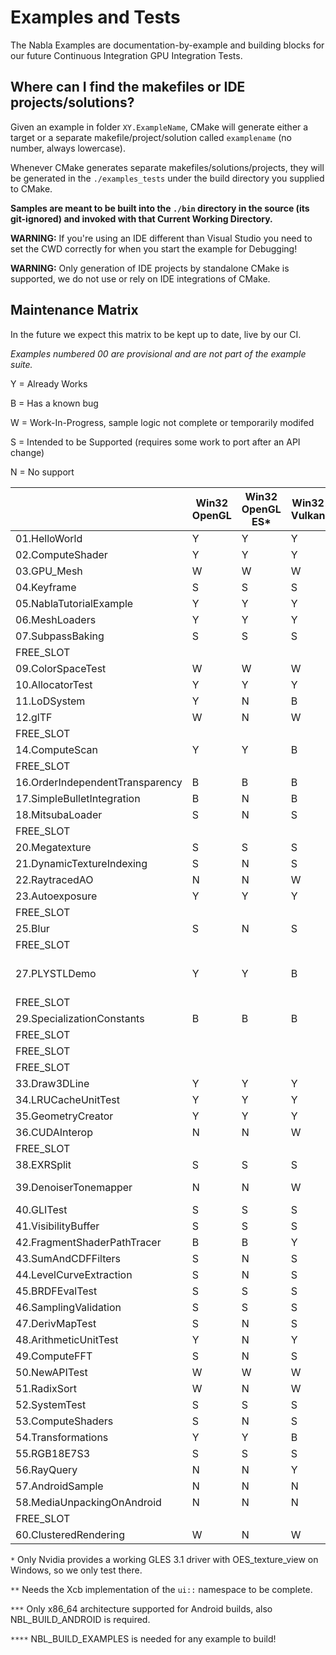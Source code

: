 # Examples and Tests

The Nabla Examples are documentation-by-example and building blocks for our future Continuous Integration GPU Integration Tests.

## Where can I find the makefiles or IDE projects/solutions?

Given an example in folder `XY.ExampleName`, CMake will generate either a target or a separate makefile/project/solution called `examplename` (no number, always lowercase).

Whenever CMake generates separate makefiles/solutions/projects, they will be generated in the `./examples_tests` under the build directory you supplied to CMake.

**Samples are meant to be built into the `./bin` directory in the source (its git-ignored) and invoked with that Current Working Directory.**

**WARNING:** If you're using an IDE different than Visual Studio you need to set the CWD correctly for when you start the example for Debugging!

**WARNING:** Only generation of IDE projects by standalone CMake is supported, we do not use or rely on IDE integrations of CMake.

## Maintenance Matrix

In the future we expect this matrix to be kept up to date, live by our CI.

_Examples numbered 00 are provisional and are not part of the example suite._

Y = Already Works

B = Has a known bug

W = Work-In-Progress, sample logic not complete or temporarily modifed

S = Intended to be Supported (requires some work to port after an API change)

N = No support

|                                 | Win32 OpenGL | Win32 OpenGL ES* | Win32 Vulkan | X11** OpenGL | X11** OpenGL ES | X11** Vulkan | Android OpenGL ES | Android Vulkan | Required CMake Options****                        |
|---------------------------------|--------------|------------------|--------------|--------------|-----------------|--------------|-------------------|----------------|---------------------------------------------------|
| 01.HelloWorld                   | Y            | Y                | Y            | S            | S               | S            | Y                 | S              |                                                   |
| 02.ComputeShader                | Y            | Y                | Y            | B            | B               | S            | B                 | S              |                                                   |
| 03.GPU_Mesh                     | W            | W                | W            | W            | W               | W            | W                 | W              |                                                   |
| 04.Keyframe                     | S            | S                | S            | S            | S               | S            | S                 | S              |                                                   |
| 05.NablaTutorialExample         | Y            | Y                | Y            | S            | S               | S            | S                 | S              |                                                   |
| 06.MeshLoaders                  | Y            | Y                | Y            | S            | S               | S            | Y                 | Y              |                                                   |
| 07.SubpassBaking                | S            | S                | S            | S            | S               | S            | S                 | S              |                                                   |
| FREE_SLOT                       |              |                  |              |              |                 |              |                   |                |                                                   |
| 09.ColorSpaceTest               | W            | W                | W            | W            | W               | W            | W                 | W              |                                                   |
| 10.AllocatorTest                | Y            | Y                | Y            | S            | S               | S            | N                 | N              |                                                   |
| 11.LoDSystem                    | Y            | N                | B            | S            | N               | S            | N                 | S              |                                                   |
| 12.glTF                         | W            | N                | W            | W            | N               | W            | N                 | W              | COMPILE_WITH_GLTF_LOADER                          |
| FREE_SLOT                       |              |                  |              |              |                 |              |                   |                |                                                   |
| 14.ComputeScan                  | Y            | Y                | B            | S            | S               | S            | S                 | S              |                                                   |
| FREE_SLOT                       |              |                  |              |              |                 |              |                   |                |                                                   |
| 16.OrderIndependentTransparency | B            | B                | B            | S            | S               | S            | S                 | S              |                                                   |
| 17.SimpleBulletIntegration      | B            | N                | B            | S            | N               | S            | N                 | N              | BUILD_BULLET                                      |
| 18.MitsubaLoader                | S            | N                | S            | S            | N               | S            | N                 | N              | BUILD_MITSUBA_LOADER                              |
| FREE_SLOT                       |              |                  |              |              |                 |              |                   |                |                                                   |
| 20.Megatexture                  | S            | S                | S            | S            | S               | S            | N                 | S              |                                                   |
| 21.DynamicTextureIndexing       | S            | N                | S            | S            | N               | S            | N                 | S              |                                                   |
| 22.RaytracedAO                  | N            | N                | W            | N            | N               | W            | N                 | N              | BUILD_MITSUBA_LOADER                              |
| 23.Autoexposure                 | Y            | Y                | Y            | S            | S               | S            | N                 | S              |                                                   |
| FREE_SLOT                       |              |                  |              |              |                 |              |                   |                |                                                   |
| 25.Blur                         | S            | N                | S            | S            | N               | S            | N                 | S              |                                                   |
| FREE_SLOT                       |              |                  |              |              |                 |              |                   |                |                                                   |
| 27.PLYSTLDemo                   | Y            | Y                | B            | S            | S               | S            | N                 | N              | COMPILE_WITH_STL_LOADER & COMPILE_WITH_PLY_LOADER |
| FREE_SLOT                       |              |                  |              |              |                 |              |                   |                |                                                   |
| 29.SpecializationConstants      | B            | B                | B            | S            | S               | S            | N                 | S              |                                                   |
| FREE_SLOT                       |              |                  |              |              |                 |              |                   |                |                                                   |
| FREE_SLOT                       |              |                  |              |              |                 |              |                   |                |                                                   |
| FREE_SLOT                       |              |                  |              |              |                 |              |                   |                |                                                   |
| 33.Draw3DLine                   | Y            | Y                | Y            | S            | S               | S            | S                 | S              |                                                   |
| 34.LRUCacheUnitTest             | Y            | Y                | Y            | Y            | Y               | Y            | N                 | N              |                                                   |
| 35.GeometryCreator              | Y            | Y                | Y            | S            | S               | S            | N                 | S              |                                                   |
| 36.CUDAInterop                  | N            | N                | W            | N            | N               | W            | N                 | N              | COMPILE_WITH_CUDA                                 |
| FREE_SLOT                       |              |                  |              |              |                 |              |                   |                |                                                   |
| 38.EXRSplit                     | S            | S                | S            | S            | S               | S            | N                 | N              |                                                   |
| 39.DenoiserTonemapper           | N            | N                | W            | N            | N               | W            | N                 | N              | COMPILE_WITH_CUDA & COMPILE_WITH_OPTIX            |
| 40.GLITest                      | S            | S                | S            | S            | S               | S            | N                 | S              | COMPILE_WITH_GLI_LOADER                           |
| 41.VisibilityBuffer             | S            | S                | S            | S            | S               | S            | N                 | N              |                                                   |
| 42.FragmentShaderPathTracer     | B            | B                | Y            | S            | S               | S            | S                 | S              |                                                   |
| 43.SumAndCDFFilters             | S            | N                | S            | S            | N               | S            | N                 | N              |                                                   |
| 44.LevelCurveExtraction         | S            | N                | S            | S            | N               | S            | N                 | N              |                                                   |
| 45.BRDFEvalTest                 | S            | S                | S            | S            | S               | S            | N                 | S              |                                                   |
| 46.SamplingValidation           | S            | S                | S            | S            | S               | S            | N                 | S              |                                                   |
| 47.DerivMapTest                 | S            | N                | S            | S            | N               | S            | N                 | N              |                                                   |
| 48.ArithmeticUnitTest           | Y            | N                | Y            | S            | N               | S            | N                 | S              |                                                   |
| 49.ComputeFFT                   | S            | N                | S            | S            | N               | S            | N                 | N              |                                                   |
| 50.NewAPITest                   | W            | W                | W            | W            | W               | W            | W                 | W              |                                                   |
| 51.RadixSort                    | W            | N                | W            | W            | N               | W            | N                 | W              |                                                   |
| 52.SystemTest                   | S            | S                | S            | S            | S               | S            | S                 | S              |                                                   |
| 53.ComputeShaders               | S            | N                | S            | S            | N               | S            | N                 | S              |                                                   |
| 54.Transformations              | Y            | Y                | B            | S            | S               | S            | S                 | S              |                                                   |
| 55.RGB18E7S3                    | S            | S                | S            | S            | S               | S            | N                 | N              |                                                   |
| 56.RayQuery                     | N            | N                | Y            | N            | N               | S            | N                 | S              |                                                   |
| 57.AndroidSample                | N            | N                | N            | N            | N               | N            | S                 | S              |                                                   |
| 58.MediaUnpackingOnAndroid      | N            | N                | N            | N            | N               | N            | Y                 | Y              |                                                   |
| FREE_SLOT                       |              |                  |              |              |                 |              |                   |                |                                                   |
| 60.ClusteredRendering           | W            | N                | W            | W            | N               | W            | N                 | N              |                                                   |

`*` Only Nvidia provides a working GLES 3.1 driver with OES_texture_view on Windows, so we only test there.

`**` Needs the Xcb implementation of the `ui::` namespace to be complete.

`***` Only x86_64 architecture supported for Android builds, also NBL_BUILD_ANDROID is required.

`****` NBL_BUILD_EXAMPLES is needed for any example to build!
